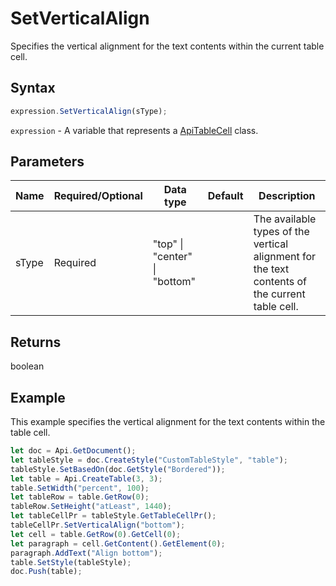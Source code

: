 # SetVerticalAlign

Specifies the vertical alignment for the text contents within the current table cell.

## Syntax

```javascript
expression.SetVerticalAlign(sType);
```

`expression` - A variable that represents a [ApiTableCell](../ApiTableCell.md) class.

## Parameters

| **Name** | **Required/Optional** | **Data type** | **Default** | **Description** |
| ------------- | ------------- | ------------- | ------------- | ------------- |
| sType | Required | "top" \| "center" \| "bottom" |  | The available types of the vertical alignment for the text contents of the current table cell. |

## Returns

boolean

## Example

This example specifies the vertical alignment for the text contents within the table cell.

```javascript editor-docx
let doc = Api.GetDocument();
let tableStyle = doc.CreateStyle("CustomTableStyle", "table");
tableStyle.SetBasedOn(doc.GetStyle("Bordered"));
let table = Api.CreateTable(3, 3);
table.SetWidth("percent", 100);
let tableRow = table.GetRow(0);
tableRow.SetHeight("atLeast", 1440);
let tableCellPr = tableStyle.GetTableCellPr();
tableCellPr.SetVerticalAlign("bottom");
let cell = table.GetRow(0).GetCell(0);
let paragraph = cell.GetContent().GetElement(0);
paragraph.AddText("Align bottom");
table.SetStyle(tableStyle);
doc.Push(table);
```
